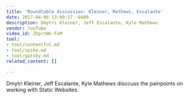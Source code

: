 ```yaml
---
title: 'Roundtable discussion: Kleiner, Mathews, Escalante'
date: 2017-04-06 13:00:17 -0400
description: Dmytri Kleiner, Jeff Escalante, Kyle Mathews
vendor: YouTube
video_id: ZbprnWe-FvM
tool:
- tool/contentful.md
- tool/spike.md
- tool/gatsby.md
related_content: []

---
```

Dmytri Kleiner, Jeff Escalante, Kyle Mathews disccuss the painpoints on working with Static Websites.
